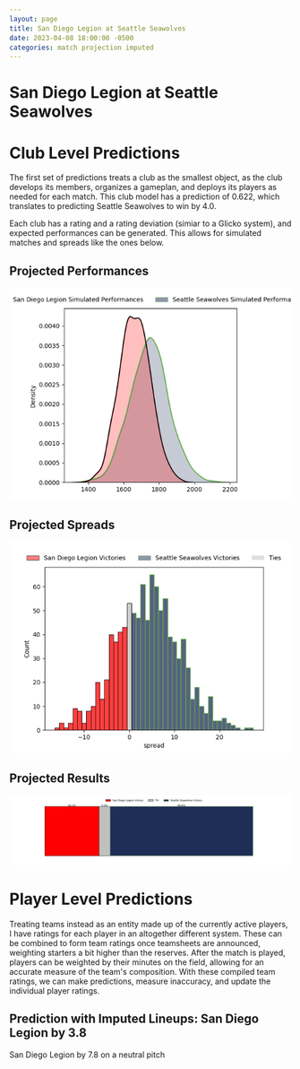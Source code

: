 ```yaml
---  
layout: page  
title: San Diego Legion at Seattle Seawolves  
date: 2023-04-08 18:00:00 -0500  
categories: match projection imputed  
---
```

# San Diego Legion at Seattle Seawolves

# Club Level Predictions


The first set of predictions treats a club as the smallest object, as the club develops its members, organizes a gameplan, and deploys its players as needed for each match. This club model has a prediction of 0.622, which translates to predicting Seattle Seawolves to win by 4.0.

Each club has a rating and a rating deviation (simiar to a Glicko system), and expected performances can be generated. This allows for simulated matches and spreads like the ones below.
## Projected Performances


![Projected Performances](plots/performances_2023-04-08-SeattleSeawolves-SanDiegoLegion.png)
## Projected Spreads


![Projected Spreads](plots/spreads_2023-04-08-SeattleSeawolves-SanDiegoLegion.png)
## Projected Results


![Projected Results](plots/resultbar_2023-04-08-SeattleSeawolves-SanDiegoLegion.png)
# Player Level Predictions


Treating teams instead as an entity made up of the currently active players, I have ratings for each player in an altogether different system. These can be combined to form team ratings once teamsheets are announced, weighting starters a bit higher than the reserves. After the match is played, players can be weighted by their minutes on the field, allowing for an accurate measure of the team's composition. With these compiled team ratings, we can make predictions, measure inaccuracy, and update the individual player ratings.
## Prediction with Imputed Lineups: San Diego Legion by 3.8


San Diego Legion by 7.8 on a neutral pitch

